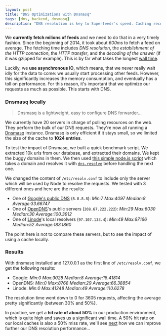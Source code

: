 ```yaml
---
layout: post
title: "DNS Optimizations with Dnsmasq"
tags: [dns, backend, dnsmasq]
description: "DNS resolution is key to Superfeedr's speed. Caching records is hence very important. Here we show how using Dnsmasq helps us speed things up."
---
```


We **currently fetch milions of feeds** and we need to do that in a very timely fashion. Since the beginning of 2014, it took about *600ms* to fetch a feed on average. The fetching time includes *DNS resolution*, the *establishment of the HTTP connection*, the *HTTP transfer*, and the *decoding of the answer* (if it was gzipped for example). This is by far what takes the longest [wall time](http://en.wikipedia.org/wiki/Wall-clock_time).

Luckily, we **use asynchronous IO**, which means, that we never really wait idly for the data to come: we usually start processing other feeds. However, this significantly increases the memory consumption, and eventually has a toll on performance. For this reason, it's important that we optimize our requests as much as possible. This starts with DNS.

### Dnsmasq locally

> Dnsmasq is a lightweight, easy to configure DNS forwarder...

We currently have 20 servers in charge of polling resources on the web. They perform the bulk of our DNS requests. They're now all running a [Dnsmasq](http://dnsmasq.org/) instance. Dnsmasq is only efficient if it stays small, so we limited the size of the cache to **1024 entries**.

To test the impact of Dnsmasq, we built a quick benchmark script. We extracted 10k urls from our database, and extracted their domains. We kept the buggy domains in them. We then used [this simple node.js script](https://gist.github.com/julien51/9208115) which takes a domain and resolves it with [`dns.resolve`](http://nodejs.org/api/dns.html#dns_dns_resolve_domain_rrtype_callback) before handling the next one. 

We changed the content of `/etc/resolv.conf` to include only the server which will be used by Node to resolve the requests. We tested with 3 different ones and here are the results:

* One of [Google's public DNS](https://developers.google.com/speed/public-dns/?csw=1) (`8.8.8.8`): *Min:7 Max:4097 Median:8 Average:33.66747*
* One of [OpenDNS](http://www.opendns.com/)'s public servers (`208.67.222.222`): *Min:29 Max:6030 Median:30 Average:100.3912*
* One of [Linode](https://www.linode.com/)'s local resolvers (`97.107.133.4`): *Min:49 Max:67166 Median:52 Average:183.1860*

The point here is not to compare these servers, but to see the impact of using a cache locally.

### Results

With dnsmasq installed and 127.0.0.1 as the first line of `/etc/resolv.conf`, we get the following results:

* Google: *Min:0 Max:3028 Median:8 Average:18.41814*
* OpenDNS: *Min:0 Max:8768 Median:29 Average:66.38854*
* Linode: *Min:0 Max:41248 Median:49 Average:110.6278*

The resolution time went down to 0 for 3605 requests, affecting the average pretty significantly (between 30% and 50%).

In practice, we get a **hit rate of about 50%** in our production environment, which is quite high and saves us a significant wall time. A 50% hit rate on our local caches is also a 50% miss rate, we'll see [next](/dns-optimizations-with-unbound/) how we can improve further our DNS resolution performance... 

